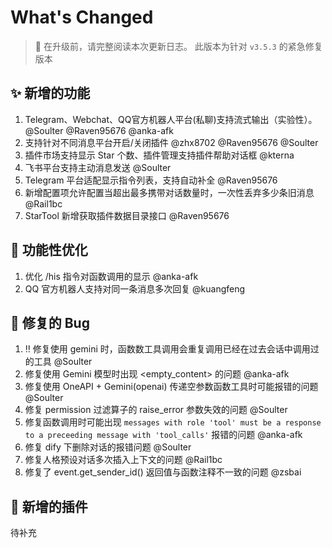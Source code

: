 # What's Changed

> 📢 在升级前，请完整阅读本次更新日志。
> 此版本为针对 `v3.5.3` 的紧急修复版本

## ✨ 新增的功能

1. Telegram、Webchat、QQ官方机器人平台(私聊)支持流式输出（实验性）。@Soulter @Raven95676 @anka-afk
2. 支持针对不同消息平台开启/关闭插件 @zhx8702 @Raven95676 @Soulter
3. 插件市场支持显示 Star 个数、插件管理支持插件帮助对话框 @kterna
4. 飞书平台支持主动消息发送 @Soulter
5. Telegram 平台适配显示指令列表，支持自动补全 @Raven95676
6. 新增配置项允许配置当超出最多携带对话数量时，一次性丢弃多少条旧消息 @Rail1bc
7. StarTool 新增获取插件数据目录接口 @Raven95676

## 🎈 功能性优化

1. 优化 /his 指令对函数调用的显示 @anka-afk
2. QQ 官方机器人支持对同一条消息多次回复 @kuangfeng

## 🐛 修复的 Bug

1. ‼️ 修复使用 gemini 时，函数数工具调用会重复调用已经在过去会话中调用过的工具 @Soulter
2. 修复使用 Gemini 模型时出现 <empty_content> 的问题 @anka-afk
4. 修复使用 OneAPI + Gemini(openai) 传递空参数函数工具时可能报错的问题 @Soulter
5. 修复 permission 过滤算子的 raise_error 参数失效的问题 @Soulter
6. 修复函数调用时可能出现 `messages with role 'tool' must be a response to a preceeding message with 'tool_calls'` 报错的问题 @anka-afk
7. 修复 dify 下删除对话的报错问题 @Soulter
8. 修复人格预设对话多次插入上下文的问题 @Rail1bc
9. 修复了 event.get_sender_id() 返回值与函数注释不一致的问题 @zsbai


## 🧩 新增的插件

待补充

